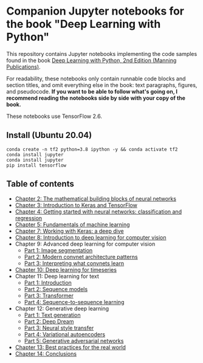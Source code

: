 # Companion Jupyter notebooks for the book "Deep Learning with Python"

This repository contains Jupyter notebooks implementing the code samples found in the book [Deep Learning with Python, 2nd Edition (Manning Publications)](https://www.manning.com/books/deep-learning-with-python-second-edition?a_aid=keras&a_bid=76564dff).

For readability, these notebooks only contain runnable code blocks and section titles, and omit everything else in the book: text paragraphs, figures, and pseudocode.
**If you want to be able to follow what's going on, I recommend reading the notebooks side by side with your copy of the book.**

These notebooks use TensorFlow 2.6.

## Install (Ubuntu 20.04)
```
conda create -n tf2 python=3.8 ipython -y && conda activate tf2
conda install jupyter
conda install jupyter
pip install tensorflow
```

## Table of contents

* [Chapter 2: The mathematical building blocks of neural networks](https://colab.research.google.com/github/fchollet/deep-learning-with-python-notebooks/blob/master/chapter02_mathematical-building-blocks.ipynb)
* [Chapter 3: Introduction to Keras and TensorFlow](https://colab.research.google.com/github/fchollet/deep-learning-with-python-notebooks/blob/master/chapter03_introduction-to-keras-and-tf.ipynb)
* [Chapter 4: Getting started with neural networks: classification and regression](https://colab.research.google.com/github/fchollet/deep-learning-with-python-notebooks/blob/master/chapter04_getting-started-with-neural-networks.ipynb)
* [Chapter 5: Fundamentals of machine learning](https://colab.research.google.com/github/fchollet/deep-learning-with-python-notebooks/blob/master/chapter05_fundamentals-of-ml.ipynb)
* [Chapter 7: Working with Keras: a deep dive](https://colab.research.google.com/github/fchollet/deep-learning-with-python-notebooks/blob/master/chapter07_working-with-keras.ipynb)
* [Chapter 8: Introduction to deep learning for computer vision](https://colab.research.google.com/github/fchollet/deep-learning-with-python-notebooks/blob/master/chapter08_intro-to-dl-for-computer-vision.ipynb)
* Chapter 9: Advanced deep learning for computer vision
    - [Part 1: Image segmentation](https://colab.research.google.com/github/fchollet/deep-learning-with-python-notebooks/blob/master/chapter09_part01_image-segmentation.ipynb)
    - [Part 2: Modern convnet architecture patterns](https://colab.research.google.com/github/fchollet/deep-learning-with-python-notebooks/blob/master/chapter09_part02_modern-convnet-architecture-patterns.ipynb)
    - [Part 3: Interpreting what convnets learn](https://colab.research.google.com/github/fchollet/deep-learning-with-python-notebooks/blob/master/chapter09_part03_interpreting-what-convnets-learn.ipynb)
* [Chapter 10: Deep learning for timeseries](https://colab.research.google.com/github/fchollet/deep-learning-with-python-notebooks/blob/master/chapter10_dl-for-timeseries.ipynb)
* Chapter 11: Deep learning for text
    - [Part 1: Introduction](https://colab.research.google.com/github/fchollet/deep-learning-with-python-notebooks/blob/master/chapter11_part01_introduction.ipynb)
    - [Part 2: Sequence models](https://colab.research.google.com/github/fchollet/deep-learning-with-python-notebooks/blob/master/chapter11_part02_sequence-models.ipynb)
    - [Part 3: Transformer](https://colab.research.google.com/github/fchollet/deep-learning-with-python-notebooks/blob/master/chapter11_part03_transformer.ipynb)
    - [Part 4: Sequence-to-sequence learning](https://colab.research.google.com/github/fchollet/deep-learning-with-python-notebooks/blob/master/chapter11_part04_sequence-to-sequence-learning.ipynb)
* Chapter 12: Generative deep learning
    - [Part 1: Text generation](https://colab.research.google.com/github/fchollet/deep-learning-with-python-notebooks/blob/master/chapter12_part01_text-generation.ipynb)
    - [Part 2: Deep Dream](https://colab.research.google.com/github/fchollet/deep-learning-with-python-notebooks/blob/master/chapter12_part02_deep-dream.ipynb)
    - [Part 3: Neural style transfer](https://colab.research.google.com/github/fchollet/deep-learning-with-python-notebooks/blob/master/chapter12_part03_neural-style-transfer.ipynb)
    - [Part 4: Variational autoencoders](https://colab.research.google.com/github/fchollet/deep-learning-with-python-notebooks/blob/master/chapter12_part04_variational-autoencoders.ipynb)
    - [Part 5: Generative adversarial networks](https://colab.research.google.com/github/fchollet/deep-learning-with-python-notebooks/blob/master/chapter12_part05_gans.ipynb)
* [Chapter 13: Best practices for the real world](https://colab.research.google.com/github/fchollet/deep-learning-with-python-notebooks/blob/master/chapter13_best-practices-for-the-real-world.ipynb)
* [Chapter 14: Conclusions](https://colab.research.google.com/github/fchollet/deep-learning-with-python-notebooks/blob/master/chapter14_conclusions.ipynb)
